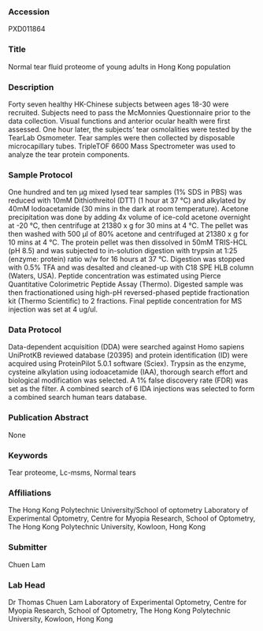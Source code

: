 ### Accession
PXD011864

### Title
Normal tear fluid proteome of young adults in Hong Kong population

### Description
Forty seven healthy HK-Chinese subjects between ages 18-30 were recruited. Subjects need to pass the McMonnies Questionnaire prior to the data collection. Visual functions and anterior ocular health were first assessed. One hour later, the subjects’ tear osmolalities were tested by the TearLab Osmometer. Tear samples were then collected by disposable microcapillary tubes. TripleTOF 6600 Mass Spectrometer was used to analyze the tear protein components.

### Sample Protocol
One hundred and ten µg mixed lysed tear samples (1% SDS in PBS) was reduced with 10mM Dithiothreitol (DTT) (1 hour at 37 °C) and alkylated by 40mM Iodoacetamide (30 mins in the dark at room temperature). Acetone precipitation was done by adding 4x volume of ice-cold acetone overnight at -20 °C, then centrifuge at 21380 x g for 30 mins at 4 °C. The pellet was then washed with 500 µl of 80% acetone and centrifuged at 21380 x g for 10 mins at 4 °C. The protein pellet was then dissolved in 50mM TRIS-HCL (pH 8.5) and was subjected to in-solution digestion with trypsin at 1:25 (enzyme: protein) ratio w/w for 16 hours at 37 °C. Digestion was stopped with 0.5% TFA and was desalted and cleaned-up with C18 SPE HLB column (Waters, USA). Peptide concentration was estimated using Pierce Quantitative Colorimetric Peptide Assay (Thermo). Digested sample was then fractionationed using high-pH reversed-phased peptide fractionation kit (Thermo Scientific) to 2 fractions. Final peptide concentration for MS injection was set at 4 ug/ul.

### Data Protocol
Data-dependent acquisition (DDA) were searched against Homo sapiens UniProtKB reviewed database (20395) and protein identification (ID) were acquired using ProteinPilot 5.0.1 software (Sciex). Trypsin as the enzyme, cysteine alkylation using iodoacetamide (IAA), thorough search effort and biological modification was selected. A 1% false discovery rate (FDR) was set as the filter. A combined search of 6 IDA injections was selected to form a combined search human tears database.

### Publication Abstract
None

### Keywords
Tear proteome, Lc-msms, Normal tears

### Affiliations
The Hong Kong Polytechnic University/School of optometry
Laboratory of Experimental Optometry, Centre for Myopia Research, School of Optometry, The Hong Kong Polytechnic University, Kowloon, Hong Kong

### Submitter
Chuen Lam

### Lab Head
Dr Thomas Chuen Lam
Laboratory of Experimental Optometry, Centre for Myopia Research, School of Optometry, The Hong Kong Polytechnic University, Kowloon, Hong Kong


